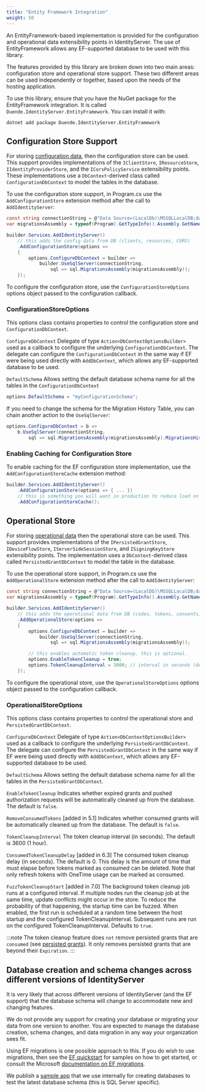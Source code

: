```yaml
---
title: "Entity Framework Integration"
weight: 50
---
```


An EntityFramework-based implementation is provided for the configuration and operational data extensibility points in IdentityServer.
The use of EntityFramework allows any EF-supported database to be used with this library.

The features provided by this library are broken down into two main areas: configuration store and operational store support.
These two different areas can be used independently or together, based upon the needs of the hosting application.

To use this library, ensure that you have the NuGet package for the EntityFramework integration. 
It is called `Duende.IdentityServer.EntityFramework`.
You can install it with:

```
dotnet add package Duende.IdentityServer.EntityFramework
```

## Configuration Store Support
For storing [configuration data](configuration), then the configuration store can be used.
This support provides implementations of the `IClientStore`, `IResourceStore`, `IIdentityProviderStore`, and the `ICorsPolicyService` extensibility points.
These implementations use a `DbContext`-derived class called `ConfigurationDbContext` to model the tables in the database.

To use the configuration store support, in Program.cs use the `AddConfigurationStore` extension method after the call to `AddIdentityServer`:

```csharp
const string connectionString = @"Data Source=(LocalDb)\MSSQLLocalDB;database=YourIdentityServerDatabase;trusted_connection=yes;";
var migrationsAssembly = typeof(Program).GetTypeInfo().Assembly.GetName().Name;

builder.Services.AddIdentityServer()
    // this adds the config data from DB (clients, resources, CORS)
    .AddConfigurationStore(options =>
    {
        options.ConfigureDbContext = builder =>
            builder.UseSqlServer(connectionString,
                sql => sql.MigrationsAssembly(migrationsAssembly));
    });
```

To configure the configuration store, use the `ConfigurationStoreOptions` options object passed to the configuration callback.

### ConfigurationStoreOptions
This options class contains properties to control the configuration store and `ConfigurationDbContext`.

`ConfigureDbContext`
    Delegate of type `Action<DbContextOptionsBuilder>` used as a callback to configure the underlying `ConfigurationDbContext`.
    The delegate can configure the `ConfigurationDbContext` in the same way if EF were being used directly with `AddDbContext`, which allows any EF-supported database to be used.

`DefaultSchema`
    Allows setting the default database schema name for all the tables in the `ConfigurationDbContext`

```csharp
options.DefaultSchema = "myConfigurationSchema";      
```

If you need to change the schema for the Migration History Table, you can chain another action to the `UseSqlServer`:

```csharp
options.ConfigureDbContext = b =>
    b.UseSqlServer(connectionString,
        sql => sql.MigrationsAssembly(migrationsAssembly).MigrationsHistoryTable("MyConfigurationMigrationTable", "myConfigurationSchema"));
```

### Enabling Caching for Configuration Store

To enable caching for the EF configuration store implementation, use the `AddConfigurationStoreCache` extension method:

```csharp
builder.Services.AddIdentityServer()
    .AddConfigurationStore(options => { ... })
    // this is something you will want in production to reduce load on and requests to the DB
    .AddConfigurationStoreCache();

```

## Operational Store 
For storing [operational data](operational) then the operational store can be used.
This support provides implementations of the `IPersistedGrantStore`, `IDeviceFlowStore`, `IServerSideSessionStore`, and `ISigningKeyStore` extensibility points.
The implementation uses a `DbContext`-derived class called `PersistedGrantDbContext` to model the table in the database.

To use the operational store support, in Program.cs use the `AddOperationalStore` extension method after the call to `AddIdentityServer`:

```csharp
const string connectionString = @"Data Source=(LocalDb)\MSSQLLocalDB;database=YourIdentityServerDatabase;trusted_connection=yes;";
var migrationsAssembly = typeof(Program).GetTypeInfo().Assembly.GetName().Name;

builder.Services.AddIdentityServer()
    // this adds the operational data from DB (codes, tokens, consents)
    .AddOperationalStore(options =>
    {
        options.ConfigureDbContext = builder =>
            builder.UseSqlServer(connectionString,
                sql => sql.MigrationsAssembly(migrationsAssembly));

        // this enables automatic token cleanup. this is optional.
        options.EnableTokenCleanup = true;
        options.TokenCleanupInterval = 3600; // interval in seconds (default is 3600)
    });

```

To configure the operational store, use the `OperationalStoreOptions` options object passed to the configuration callback.

### OperationalStoreOptions
This options class contains properties to control the operational store and `PersistedGrantDbContext`.

`ConfigureDbContext`
    Delegate of type `Action<DbContextOptionsBuilder>` used as a callback to configure the underlying `PersistedGrantDbContext`.
    The delegate can configure the `PersistedGrantDbContext` in the same way if EF were being used directly with `AddDbContext`, which allows any EF-supported database to be used.

`DefaultSchema`
    Allows setting the default database schema name for all the tables in the `PersistedGrantDbContext`.

`EnableTokenCleanup`
    Indicates whether expired grants and pushed authorization requests will be automatically cleaned up from the database. The default is `false`.

`RemoveConsumedTokens` [added in 5.1]
    Indicates whether consumed grants will be automatically cleaned up from the database. The default is `false`.
        
`TokenCleanupInterval`
    The token cleanup interval (in seconds). The default is 3600 (1 hour).

`ConsumedTokenCleanupDelay` [added in 6.3]
    The consumed token cleanup delay (in seconds). The default is 0. This delay is the amount of time that must elapse before tokens marked as consumed can be deleted. Note that only refresh tokens with
    OneTime usage can be marked as consumed. 

`FuzzTokenCleanupStart` [added in 7.0]
    The background token cleanup job runs at a configured interval. If multiple nodes run the cleanup job at the same time, update conflicts might occur in the store. To reduce the probability of that happening, the startup time can be fuzzed. When enabled, the first run is scheduled at a random time between the host startup and the configured
    TokenCleanupInterval. Subsequent runs are run on the configured TokenCleanupInterval. Defaults to `true`.


:::note
The token cleanup feature does `not` remove persisted grants that are `consumed` (see [persisted grants](operational/grants#grant-expiration-and-consumption)). It only removes persisted grants that are beyond their `Expiration`.
:::

## Database creation and schema changes across different versions of IdentityServer
It is very likely that across different versions of IdentityServer (and the EF support) that the database schema will change to accommodate new and changing features.

We do not provide any support for creating your database or migrating your data from one version to another. 
You are expected to manage the database creation, schema changes, and data migration in any way your organization sees fit.

Using EF migrations is one possible approach to this. 
If you do wish to use migrations, then see the [EF quickstart](/identityserver/v7/quickstarts/4_ef) for samples on how to get started, or consult the Microsoft [documentation on EF migrations](https://docs.microsoft.com/en-us/ef/core/managing-schemas/migrations/index).

We publish a [sample app](https://github.com/DuendeSoftware/products/tree/main/identity-server/migrations/IdentityServerDb) that we use internally for creating databases to test the latest database schema (this is SQL Server specific).
